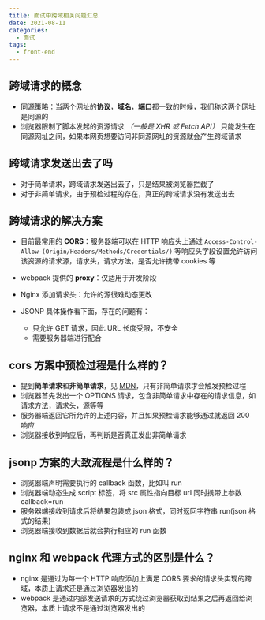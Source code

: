```yaml
---
title: 面试中跨域相关问题汇总
date: 2021-08-11
categories:
  - 面试
tags:
  - front-end
---
```


## 跨域请求的概念

- 同源策略：当两个网址的**协议**，**域名**，**端口**都一致的时候，我们称这两个网址是同源的
- 浏览器限制了脚本发起的资源请求 _（一般是 XHR 或 Fetch API）_ 只能发生在同源网址之间，如果本网页想要访问非同源网址的资源就会产生跨域请求

## 跨域请求发送出去了吗

- 对于简单请求，跨域请求发送出去了，只是结果被浏览器拦截了
- 对于非简单请求，由于预检过程的存在，真正的跨域请求没有发送出去

## 跨域请求的解决方案

- 目前最常用的 **CORS**：服务器端可以在 HTTP 响应头上通过 `Access-Control-Allow-(Origin/Headers/Methods/Credentials/)` 等响应头字段设置允许访问该资源的请求源，请求头，请求方法，是否允许携带 cookies 等
- webpack 提供的 **proxy**：仅适用于开发阶段
- Nginx 添加请求头：允许的源很难动态更改
- JSONP 具体操作看下面，存在的问题有：

  - 只允许 GET 请求，因此 URL 长度受限，不安全
  - 需要服务器端进行配合

## cors 方案中预检过程是什么样的？

- 提到**简单请求**和**非简单请求**，见 [MDN](https://developer.mozilla.org/zh-CN/docs/Web/HTTP/CORS)，只有非简单请求才会触发预检过程
- 浏览器首先发出一个 OPTIONS 请求，包含非简单请求中存在的请求信息，如请求方法，请求头，源等等
- 服务器端返回它所允许的上述内容，并且如果预检请求能够通过就返回 200 响应
- 浏览器接收到响应后，再判断是否真正发出非简单请求

## jsonp 方案的大致流程是什么样的？

- 浏览器端声明需要执行的 callback 函数，比如叫 run
- 浏览器端动态生成 script 标签，将 src 属性指向目标 url 同时携带上参数 callback=run
- 服务器端接收到请求后将结果包装成 json 格式，同时返回字符串 run(json 格式的结果)
- 浏览器端接收到数据后就会执行相应的 run 函数

## nginx 和 webpack 代理方式的区别是什么？

- nginx 是通过为每一个 HTTP 响应添加上满足 CORS 要求的请求头实现的跨域，本质上请求还是通过浏览器发出的
- webpack 是通过内部发送请求的方式绕过浏览器获取到结果之后再返回给浏览器，本质上请求不是通过浏览器发出的
